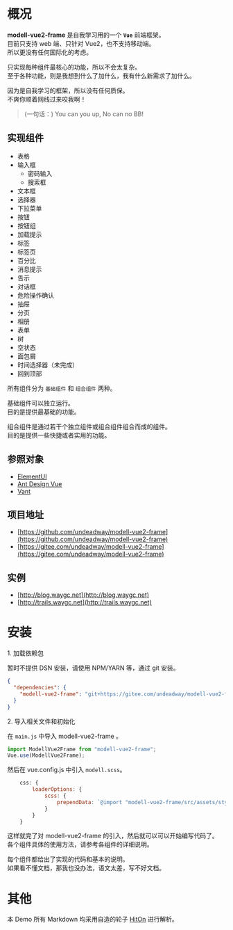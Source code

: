 # 概况

**modell-vue2-frame** 是自我学习用的一个 **`Vue`** 前端框架。  
目前只支持 web 端、只针对 Vue2，也不支持移动端。  
所以更没有任何国际化的考虑。

只实现每种组件最核心的功能，所以不会太复杂。  
至于各种功能，则是我想到什么了加什么，我有什么新需求了加什么。  

因为是自我学习的框架，所以没有任何质保。  
不爽你顺着网线过来咬我啊！

>(一句话：)
> You can you up, No can no BB!

## 实现组件

* 表格
* 输入框
  * 密码输入
  * 搜索框
* 文本框
* 选择器
* 下拉菜单
* 按钮
* 按钮组
* 加载提示
* 标签
* 标签页
* 百分比
* 消息提示
* 告示
* 对话框
* 危险操作确认
* 抽屉
* 分页
* 相册
* 表单
* 树
* 空状态
* 面包屑
* 时间选择器（未完成）
* 回到顶部

所有组件分为 `基础组件` 和 `组合组件` 两种。

基础组件可以独立运行。  
目的是提供最基础的功能。

组合组件是通过若干个独立组件或组合组件组合而成的组件。  
目的是提供一些快捷或者实用的功能。

## 参照对象

* [ElementUI](https://element.eleme.cn/#/zh-CN)
* [Ant Design Vue](https://www.antdv.com/docs/vue/introduce-cn)
* [Vant](https://youzan.github.io/vant/v2/)

## 项目地址

* [https://github.com/undeadway/modell-vue2-frame](https://github.com/undeadway/modell-vue2-frame)
* [https://gitee.com/undeadway/modell-vue2-frame](https://gitee.com/undeadway/modell-vue2-frame)

## 实例

* [http://blog.waygc.net](http://blog.waygc.net)
* [http://trails.waygc.net](http://trails.waygc.net)

# 安装

1\. 加载依赖包

暂时不提供 DSN 安装，请使用 NPM/YARN 等，通过 git 安装。

```JSON
{
  "dependencies": {
    "modell-vue2-frame": "git+https://gitee.com/undeadway/modell-vue2-frame#dev"
  }
}
```

2\. 导入相关文件和初始化

在 `main.js` 中导入 modell-vue2-frame 。

```JavaScript
import ModellVue2Frame from "modell-vue2-frame";
Vue.use(ModellVue2Frame);
```

然后在 vue.config.js 中引入 `modell.scss`。

```JavaScript
	css: {
		loaderOptions: {
			scss: {
				prependData: `@import "modell-vue2-frame/src/assets/styles/modell.scss";`
			}
		}
	}
```

这样就完了对 modell-vue2-frame 的引入，然后就可以可以开始编写代码了。  
各个组件具体的使用方法，请参考各组件的详细说明。

每个组件都给出了实现的代码和基本的说明。  
如果看不懂文档，那我也没办法，语文太差，写不好文档。

# 其他

本 Demo 所有 Markdown 均采用自造的轮子 [HitOn](https://github.com/undeadway/hiton) 进行解析。
